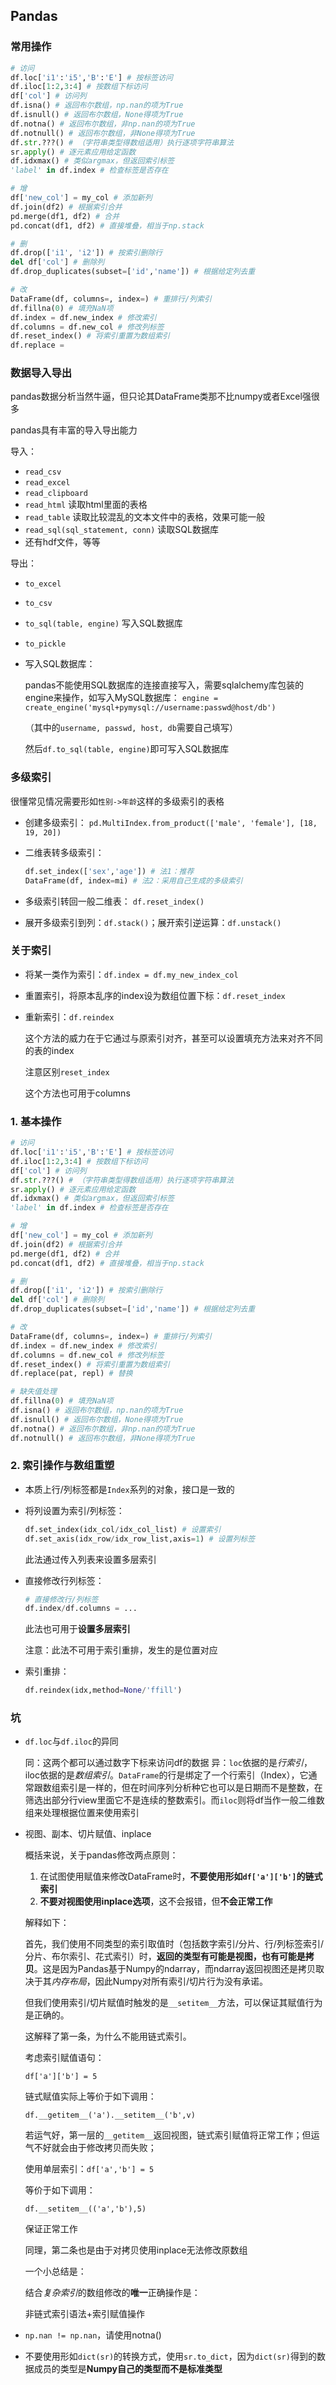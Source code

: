 ## Pandas
### 常用操作
```python
# 访问
df.loc['i1':'i5','B':'E'] # 按标签访问
df.iloc[1:2,3:4] # 按数组下标访问
df['col'] # 访问列
df.isna() # 返回布尔数组，np.nan的项为True
df.isnull() # 返回布尔数组，None得项为True
df.notna() # 返回布尔数组，非np.nan的项为True
df.notnull() # 返回布尔数组，非None得项为True
df.str.???() # （字符串类型得数组适用）执行逐项字符串算法
sr.apply() # 逐元素应用给定函数
df.idxmax() # 类似argmax，但返回索引标签
'label' in df.index # 检查标签是否存在

# 增
df['new_col'] = my_col # 添加新列
df.join(df2) # 根据索引合并
pd.merge(df1, df2) # 合并
pd.concat(df1, df2) # 直接堆叠，相当于np.stack

# 删
df.drop(['i1', 'i2']) # 按索引删除行
del df['col'] # 删除列
df.drop_duplicates(subset=['id','name']) # 根据给定列去重

# 改
DataFrame(df, columns=, index=) # 重排行/列索引
df.fillna(0) # 填充NaN项
df.index = df.new_index # 修改索引
df.columns = df.new_col # 修改列标签
df.reset_index() # 将索引重置为数组索引
df.replace = 

```
### 数据导入导出
pandas数据分析当然牛逼，但只论其DataFrame类那不比numpy或者Excel强很多

pandas具有丰富的导入导出能力

导入：
- `read_csv`
- `read_excel`
- `read_clipboard`
- `read_html` 读取html里面的表格
- `read_table` 读取比较混乱的文本文件中的表格，效果可能一般
- `read_sql(sql_statement, conn)` 读取SQL数据库
- 还有hdf文件，等等

导出：
- `to_excel`
- `to_csv`
- `to_sql(table, engine)` 写入SQL数据库 
- `to_pickle`

- 写入SQL数据库：
  
  pandas不能使用SQL数据库的连接直接写入，需要sqlalchemy库包装的engine来操作，如写入MySQL数据库：
  `engine = create_engine('mysql+pymysql://username:passwd@host/db')`

  （其中的`username, passwd, host, db`需要自己填写）

  然后`df.to_sql(table, engine)`即可写入SQL数据库


### 多级索引
很懂常见情况需要形如`性别->年龄`这样的多级索引的表格
- 创建多级索引：
  `pd.MultiIndex.from_product(['male', 'female'], [18, 19, 20])`
- 二维表转多级索引：
  ```python
  df.set_index(['sex','age']) # 法1：推荐
  DataFrame(df, index=mi) # 法2：采用自己生成的多级索引
  ```

- 多级索引转回一般二维表：
  `df.reset_index()`

- 展开多级索引到列：`df.stack()`；展开索引逆运算：`df.unstack()`

### 关于索引
- 将某一类作为索引：`df.index = df.my_new_index_col`
- 重置索引，将原本乱序的index设为数组位置下标：`df.reset_index`
- 重新索引：`df.reindex`
  
  这个方法的威力在于它通过与原索引对齐，甚至可以设置填充方法来对齐不同的表的index

  注意区别`reset_index`

  这个方法也可用于columns


### 1. 基本操作
```python
# 访问
df.loc['i1':'i5','B':'E'] # 按标签访问
df.iloc[1:2,3:4] # 按数组下标访问
df['col'] # 访问列
df.str.???() # （字符串类型得数组适用）执行逐项字符串算法
sr.apply() # 逐元素应用给定函数
df.idxmax() # 类似argmax，但返回索引标签
'label' in df.index # 检查标签是否存在

# 增
df['new_col'] = my_col # 添加新列
df.join(df2) # 根据索引合并
pd.merge(df1, df2) # 合并
pd.concat(df1, df2) # 直接堆叠，相当于np.stack

# 删
df.drop(['i1', 'i2']) # 按索引删除行
del df['col'] # 删除列
df.drop_duplicates(subset=['id','name']) # 根据给定列去重

# 改
DataFrame(df, columns=, index=) # 重排行/列索引
df.index = df.new_index # 修改索引
df.columns = df.new_col # 修改列标签
df.reset_index() # 将索引重置为数组索引
df.replace(pat, repl) # 替换

# 缺失值处理
df.fillna(0) # 填充NaN项
df.isna() # 返回布尔数组，np.nan的项为True
df.isnull() # 返回布尔数组，None得项为True
df.notna() # 返回布尔数组，非np.nan的项为True
df.notnull() # 返回布尔数组，非None得项为True
```
### 2. 索引操作与数组重塑
- 本质上行/列标签都是`Index`系列的对象，接口是一致的
- 将列设置为索引/列标签：
  ```python
  df.set_index(idx_col/idx_col_list) # 设置索引
  df.set_axis(idx_row/idx_row_list,axis=1) # 设置列标签
  ```

  此法通过传入列表来设置多层索引

- 直接修改行列标签：
  ```python
  # 直接修改行/列标签
  df.index/df.columns = ...
  ```
  此法也可用于**设置多层索引**

  注意：此法不可用于索引重排，发生的是位置对应

- 索引重排：
  
  ```python
  df.reindex(idx,method=None/'ffill')
  ```

### 坑
- `df.loc`与`df.iloc`的异同
  
  同：这两个都可以通过数字下标来访问df的数据
  异：`loc`依据的是*行索引*，iloc依据的是*数组索引*。`DataFrame`的行是绑定了一个行索引（Index），它通常跟数组索引是一样的，但在时间序列分析种它也可以是日期而不是整数，在筛选出部分行view里面它不是连续的整数索引。而`iloc`则将df当作一般二维数组来处理根据位置来使用索引

- 视图、副本、切片赋值、inplace
  
  概括来说，关于pandas修改两点原则：
  1. 在试图使用赋值来修改DataFrame时，**不要使用形如`df['a']['b']`的链式索引**
  2. **不要对视图使用inplace选项**，这不会报错，但**不会正常工作**

  解释如下：

  首先，我们使用不同类型的索引取值时（包括数字索引/分片、行/列标签索引/分片、布尔索引、花式索引）时，**返回的类型有可能是视图，也有可能是拷贝**。这是因为Pandas基于Numpy的ndarray，而ndarray返回视图还是拷贝取决于其*内存布局*，因此Numpy对所有索引/切片行为没有承诺。

  但我们使用索引/切片赋值时触发的是`__setitem__`方法，可以保证其赋值行为是正确的。

  这解释了第一条，为什么不能用链式索引。
  
  考虑索引赋值语句：
  
  `df['a']['b'] = 5`

  链式赋值实际上等价于如下调用：

  `df.__getitem__('a').__setitem__('b',v)`

  若运气好，第一层的`__getitem__`返回视图，链式索引赋值将正常工作；但运气不好就会由于修改拷贝而失败；

  使用单层索引：`df['a','b'] = 5`
  
  等价于如下调用：

  `df.__setitem__(('a','b'),5)`

  保证正常工作

  同理，第二条也是由于对拷贝使用inplace无法修改原数组

  一个小总结是：
  
  结合*复杂索引*的数组修改的**唯一**正确操作是：

  非链式索引语法+索引赋值操作

- `np.nan != np.nan`，请使用notna()
- 不要使用形如`dict(sr)`的转换方式，使用`sr.to_dict`，因为`dict(sr)`得到的数据成员的类型是**Numpy自己的类型而不是标准类型**